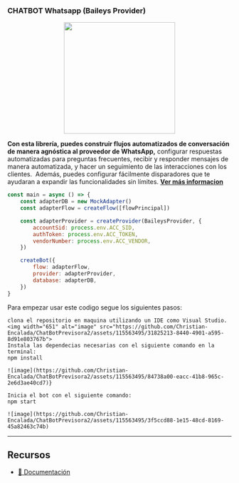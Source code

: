### CHATBOT Whatsapp (Baileys Provider)

<p align="center">
  <img width="250" src="https://i.imgur.com/Oauef6t.png">
</p>


**Con esta librería, puedes construir flujos automatizados de conversación de manera agnóstica al proveedor de WhatsApp,** configurar respuestas automatizadas para preguntas frecuentes, recibir y responder mensajes de manera automatizada, y hacer un seguimiento de las interacciones con los clientes.  Además, puedes configurar fácilmente disparadores que te ayudaran a expandir las funcionalidades sin límites. **[Ver más informacion](https://bot-whatsapp.netlify.app/)**

```js
const main = async () => {
    const adapterDB = new MockAdapter()
    const adapterFlow = createFlow([flowPrincipal])

    const adapterProvider = createProvider(BaileysProvider, {
        accountSid: process.env.ACC_SID,
        authToken: process.env.ACC_TOKEN,
        vendorNumber: process.env.ACC_VENDOR,
    })

    createBot({
        flow: adapterFlow,
        provider: adapterProvider,
        database: adapterDB,
    })
}
```
Para empezar usar este codigo segue los siguientes pasos:
```
clona el repositorio en maquina utilizando un IDE como Visual Studio.
<img width="651" alt="image" src="https://github.com/Christian-Encalada/ChatBotPrevisora2/assets/115563495/31825213-8440-4901-a595-8d91e803767b">
Instala las dependecias necesarias con el siguiente comando en la terminal:
npm install

![image](https://github.com/Christian-Encalada/ChatBotPrevisora2/assets/115563495/84738a00-eacc-41b8-965c-2e6d3ae40cd7)}

Inicia el bot con el siguiente comando:
npm start

![image](https://github.com/Christian-Encalada/ChatBotPrevisora2/assets/115563495/3f5ccd88-1e15-48cd-8169-45a82463c74b)

```

---
## Recursos
- [📄 Documentación](https://bot-whatsapp.netlify.app/)
